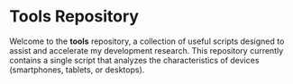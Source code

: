 # Tools Repository

Welcome to the **tools** repository, a collection of useful scripts designed to assist and accelerate my development research. This repository currently contains a single script that analyzes the characteristics of devices (smartphones, tablets, or desktops).
